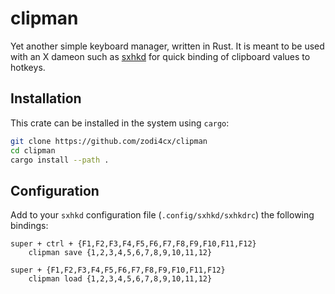# clipman

Yet another simple keyboard manager, written in Rust. It is meant to be used with an X dameon such as [sxhkd](https://github.com/baskerville/sxhkd) for quick binding of clipboard values to hotkeys.

## Installation

This crate can be installed in the system using `cargo`:

```bash
git clone https://github.com/zodi4cx/clipman
cd clipman
cargo install --path .
```

## Configuration

Add to your `sxhkd` configuration file (`.config/sxhkd/sxhkdrc`) the following bindings:

```
super + ctrl + {F1,F2,F3,F4,F5,F6,F7,F8,F9,F10,F11,F12}
	clipman save {1,2,3,4,5,6,7,8,9,10,11,12}

super + {F1,F2,F3,F4,F5,F6,F7,F8,F9,F10,F11,F12}
	clipman load {1,2,3,4,5,6,7,8,9,10,11,12}
```